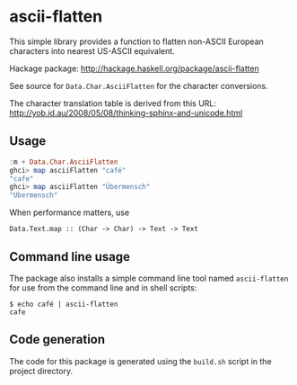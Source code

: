 # ascii-flatten

This simple library provides a function to flatten non-ASCII European
characters into nearest US-ASCII equivalent.

Hackage package: http://hackage.haskell.org/package/ascii-flatten

See source for `Data.Char.AsciiFlatten` for the character conversions.

The character translation table is derived from this URL:
http://yob.id.au/2008/05/08/thinking-sphinx-and-unicode.html

## Usage

```haskell
:m + Data.Char.AsciiFlatten
ghci> map asciiFlatten "café"
"cafe"
ghci> map asciiFlatten "Übermensch"
"Ubermensch"
```

When performance matters, use 

    Data.Text.map :: (Char -> Char) -> Text -> Text

## Command line usage

The package also installs a simple command line tool named `ascii-flatten` for
use from the command line and in shell scripts:

    $ echo café | ascii-flatten
    cafe


## Code generation

The code for this package is generated using the `build.sh` script in the
project directory.

